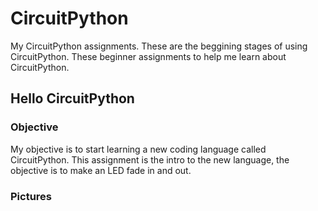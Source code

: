 # CircuitPython
My CircuitPython assignments. These are the beggining stages of using CircuitPython. These beginner assignments to help me learn about CircuitPython.

## Hello CircuitPython
### Objective
My objective is to start learning a new coding language called CircuitPython. This assignment is the intro to the new language, the objective is to make an LED fade in and out.
### Pictures
